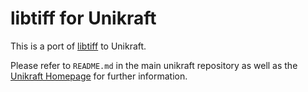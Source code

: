 # libtiff for Unikraft

This is a port of [libtiff](https://libtiff.gitlab.io/libtiff/) to Unikraft.

Please refer to `README.md` in the main unikraft repository as well as the [Unikraft Homepage](https://unikraft.org/) for further information.
